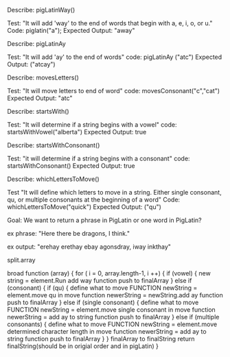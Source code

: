 Describe: pigLatinWay()

Test: "It will add 'way' to the end of words that begin with a, e, i, o, or u."
Code: piglatin("a");
Expected Output: "away"

Describe: pigLatinAy

Test: "It will add 'ay' to the end of words"
code: pigLatinAy ("atc")
Expected Output: ("atcay")

Describe: movesLetters()

Test: "It will move letters to end of word"
code: movesConsonant("c","cat")
Expected Output: "atc"

Describe: startsWith()

Test: "It will determine if a string begins with a vowel"
code: startsWithVowel("alberta")
Expected Output: true

Describe: startsWithConsonant()

Test: "it will determine if a string begins with a consonant"
code: startsWithConsonant()
Expected Output: true

Describe: whichLettersToMove()

Test "It will define which letters to move in a string. Either single consonant, qu, or multiple consonants at the beginning of a word"
Code: whichLettersToMove("quick")
Expected Output: ("qu")

















Goal: We want to return a phrase in PigLatin or one word in PigLatin?

ex phrase: "Here there be dragons, I think."

ex output: "erehay erethay ebay agonsdray, iway inkthay"

split.array

broad function (array) {
  for ( i = 0, array.length-1, i ++) {
    if (vowel) {
      new string = element.Run add way function
      push to finalArray
    } else if (consonant) {
      if (qu) {
        define what to move FUNCTION
        newString = element.move qu in move function 
        newerString = newString.add ay function
        push to finalArray
      } else if (single consonant) {
        define what to move FUNCTION
        newString = element.move single consonant in move function
        newerString = add ay to string function
        push to finalArray
      } else if (multiple consonants) {
        define what to move FUNCTION
        newString = element.move determined character length in move function
        newerString = add ay to string function
        push to finalArray
      }
    }
  finalArray to finalString
  return finalString(should be in origial order and in pigLatin)
}